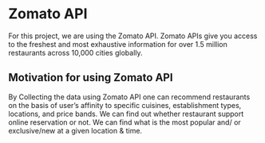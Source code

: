 # Zomato API 

For this project, we are using the Zomato API. Zomato APIs give you access to the freshest and most exhaustive information for over 1.5 million restaurants across 10,000 cities globally.

## Motivation for using Zomato API

By Collecting the data using Zomato API one can recommend restaurants on the basis of user’s affinity to specific cuisines, establishment types, locations, and price bands.
We can find out whether restaurant support online reservation or not. We can find what is the most popular and/ or exclusive/new at a given location & time.



